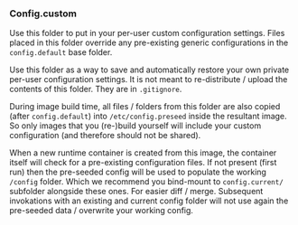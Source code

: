 
### Config.custom

Use this folder to put in your per-user custom configuration settings. Files placed in this folder override any pre-existing generic configurations in the `config.default` base folder.

Use this folder as a way to save and automatically restore your own private per-user configuration settings. It is not meant to re-distribute / upload the contents of this folder. They are in `.gitignore`.

During image build time, all files / folders from this folder are also copied (after `config.default`) into `/etc/config.preseed` inside the resultant image. So only images that you (re-)build yourself will include your custom configuration (and therefore should not be shared).

When a new runtime container is created from this image, the container itself will check for a pre-existing configuration files. If not present (first run) then the pre-seeded config will be used to populate the working `/config` folder. Which we recommend you bind-mount to `config.current/` subfolder alongside these ones. For easier diff / merge. Subsequent invokations with an existing and current config folder will not use again the pre-seeded data / overwrite your working config.


